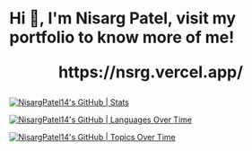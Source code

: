 
<h1>Hi 👋, I'm Nisarg Patel, visit my portfolio to know more of me!<br><p align="center">https://nsrg.vercel.app/</p></h1>

[![NisargPatel14's GitHub | Stats](https://stats.quine.sh/NisargPatel14/github?theme=dark)](https://quine.sh?utm_source=widgets&utm_campaign=NisargPatel14)

[![NisargPatel14's GitHub | Languages Over Time](https://stats.quine.sh/NisargPatel14/languages-over-time?theme=dark)](https://quine.sh?utm_source=widgets&utm_campaign=NisargPatel14)

[![NisargPatel14's GitHub | Topics Over Time](https://stats.quine.sh/NisargPatel14/topics-over-time?theme=dark)](https://quine.sh?utm_source=widgets&utm_campaign=NisargPatel14)
